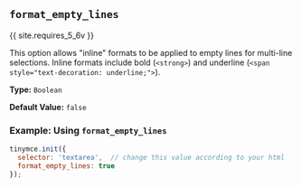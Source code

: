 ## `format_empty_lines`

{{ site.requires_5_6v }}

This option allows "inline" formats to be applied to empty lines for multi-line selections. Inline formats include bold (`<strong>`) and underline (`<span style="text-decoration: underline;">`).

**Type:** `Boolean`

**Default Value:** `false`

### Example: Using `format_empty_lines`

```js
tinymce.init({
  selector: 'textarea',  // change this value according to your html
  format_empty_lines: true
});
```
